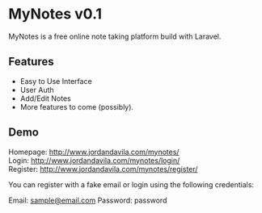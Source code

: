 # MyNotes v0.1
MyNotes is a free online note taking platform build with Laravel. 

## Features
- Easy to Use Interface
- User Auth
- Add/Edit Notes
- More features to come (possibly).

## Demo
Homepage: http://www.jordandavila.com/mynotes/  
Login: http://www.jordandavila.com/mynotes/login/  
Register: http://www.jordandavila.com/mynotes/register/

You can register with a fake email or login using the following credentials:

Email: sample@email.com 
Password: password  



